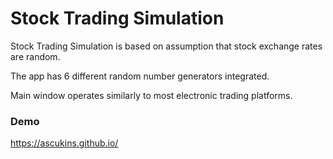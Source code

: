 # Stock Trading Simulation

Stock Trading Simulation is based on assumption that stock exchange rates are random.

The app has 6 different random number generators integrated.

Main window operates similarly to most electronic trading platforms.

### Demo

https://ascukins.github.io/
